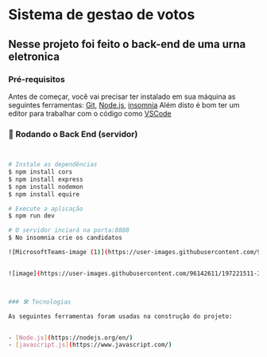 # Sistema de gestao de votos

## Nesse projeto foi feito o back-end de uma urna eletronica


### Pré-requisitos

Antes de começar, você vai precisar ter instalado em sua máquina as seguintes ferramentas:
[Git](https://git-scm.com), [Node.js](https://nodejs.org/en/), [insomnia](https://insomnia.rest/download)
Além disto é bom ter um editor para trabalhar com o código como [VSCode](https://code.visualstudio.com/)

### 🎲 Rodando o Back End (servidor)

```bash


# Instale as dependências
$ npm install cors
$ npm install express
$ npm install nodemon
$ npm install equire

# Execute a aplicação
$ npm run dev

# O servidor inciará na porta:8888
$ No insomnia crie os candidatos

![MicrosoftTeams-image (1)](https://user-images.githubusercontent.com/96142611/197220359-93c627e9-f29e-4777-bc53-74f0b3547250.png)


![image](https://user-images.githubusercontent.com/96142611/197221511-3031692a-d8dd-49af-aa83-9be8bb88e7f7.png)



### 🛠 Tecnologias

As seguintes ferramentas foram usadas na construção do projeto:


- [Node.js](https://nodejs.org/en/)
- [javascript.js](https://www.javascript.com/)



